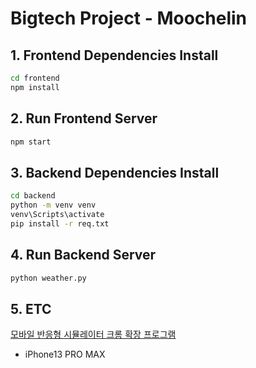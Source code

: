 # Bigtech Project - Moochelin

## 1. Frontend Dependencies Install
```bash
cd frontend
npm install
```

## 2. Run Frontend Server
```bash
npm start
```

## 3. Backend Dependencies Install
```bash
cd backend
python -m venv venv
venv\Scripts\activate
pip install -r req.txt
```

## 4. Run Backend Server
```bash
python weather.py
```

## 5. ETC
[모바일 반응형 시뮬레이터 크롬 확장 프로그램](https://chromewebstore.google.com/detail/%EB%AA%A8%EB%B0%94%EC%9D%BC-%EC%8B%9C%EB%AE%AC%EB%A0%88%EC%9D%B4%ED%84%B0-%EB%B0%98%EC%9D%91%ED%98%95-%ED%85%8C%EC%8A%A4%ED%8A%B8-%EB%8F%84%EA%B5%AC/ckejmhbmlajgoklhgbapkiccekfoccmk?hl=ko&utm_source=ext_sidebar)
- iPhone13 PRO MAX